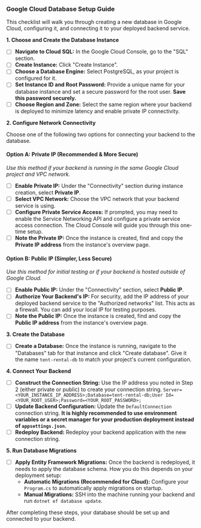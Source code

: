 ### Google Cloud Database Setup Guide

This checklist will walk you through creating a new database in Google Cloud, configuring it, and connecting it to your deployed backend service.

**1. Choose and Create the Database Instance**
*   [ ] **Navigate to Cloud SQL:** In the Google Cloud Console, go to the "SQL" section.
*   [ ] **Create Instance:** Click "Create Instance".
*   [ ] **Choose a Database Engine:** Select PostgreSQL, as your project is configured for it.
*   [ ] **Set Instance ID and Root Password:** Provide a unique name for your database instance and set a secure password for the root user. **Save this password securely.**
*   [ ] **Choose Region and Zone:** Select the same region where your backend is deployed to minimize latency and enable private IP connectivity.

**2. Configure Network Connectivity**

Choose one of the following two options for connecting your backend to the database.

#### Option A: Private IP (Recommended & More Secure)
*Use this method if your backend is running in the same Google Cloud project and VPC network.*

*   [ ] **Enable Private IP:** Under the "Connectivity" section during instance creation, select **Private IP**.
*   [ ] **Select VPC Network:** Choose the VPC network that your backend service is using.
*   [ ] **Configure Private Service Access:** If prompted, you may need to enable the Service Networking API and configure a private service access connection. The Cloud Console will guide you through this one-time setup.
*   [ ] **Note the Private IP:** Once the instance is created, find and copy the **Private IP address** from the instance's overview page.

#### Option B: Public IP (Simpler, Less Secure)
*Use this method for initial testing or if your backend is hosted outside of Google Cloud.*

*   [ ] **Enable Public IP:** Under the "Connectivity" section, select **Public IP**.
*   [ ] **Authorize Your Backend's IP:** For security, add the IP address of your deployed backend service to the "Authorized networks" list. This acts as a firewall. You can add your local IP for testing purposes.
*   [ ] **Note the Public IP:** Once the instance is created, find and copy the **Public IP address** from the instance's overview page.

**3. Create the Database**
*   [ ] **Create a Database:** Once the instance is running, navigate to the "Databases" tab for that instance and click "Create database". Give it the name `tent-rental-db` to match your project's current configuration.

**4. Connect Your Backend**
*   [ ] **Construct the Connection String:** Use the IP address you noted in Step 2 (either private or public) to create your connection string.
    `Server=<YOUR_INSTANCE_IP_ADDRESS>;Database=tent-rental-db;User Id=<YOUR_ROOT_USER>;Password=<YOUR_ROOT_PASSWORD>;`
*   [ ] **Update Backend Configuration:** Update the `DefaultConnection` connection string. **It is highly recommended to use environment variables or a secret manager for your production deployment instead of `appsettings.json`.**
*   [ ] **Redeploy Backend:** Redeploy your backend application with the new connection string.

**5. Run Database Migrations**
*   [ ] **Apply Entity Framework Migrations:** Once the backend is redeployed, it needs to apply the database schema. How you do this depends on your deployment setup:
    *   **Automatic Migrations (Recommended for Cloud):** Configure your `Program.cs` to automatically apply migrations on startup.
    *   **Manual Migrations:** SSH into the machine running your backend and run `dotnet ef database update`.

After completing these steps, your database should be set up and connected to your backend.